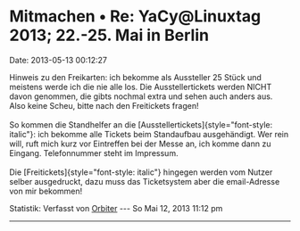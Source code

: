Mitmachen • Re: YaCy\@Linuxtag 2013; 22.-25. Mai in Berlin
==========================================================

Date: 2013-05-13 00:12:27

Hinweis zu den Freikarten: ich bekomme als Aussteller 25 Stück und
meistens werde ich die nie alle los. Die Ausstellertickets werden NICHT
davon genommen, die gibts nochmal extra und sehen auch anders aus. Also
keine Scheu, bitte nach den Freitickets fragen!\
\
So kommen die Standhelfer an die
[Ausstellertickets]{style="font-style: italic"}: ich bekomme alle
Tickets beim Standaufbau ausgehändigt. Wer rein will, ruft mich kurz vor
Eintreffen bei der Messe an, ich komme dann zu Eingang. Telefonnummer
steht im Impressum.\
\
Die [Freitickets]{style="font-style: italic"} hingegen werden vom Nutzer
selber ausgedruckt, dazu muss das Ticketsystem aber die email-Adresse
von mir bekommen!

Statistik: Verfasst von
[Orbiter](http://forum.yacy-websuche.de/memberlist.php?mode=viewprofile&u=2)
--- So Mai 12, 2013 11:12 pm

------------------------------------------------------------------------
